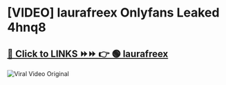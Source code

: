 
 # [VIDEO] laurafreex Onlyfans Leaked 4hnq8

## <h2><a href="https://clipsfans.com/laurafreex&ref=git">🔗 Click to LINKS ⏩⏩ 👉 🟢 laurafreex </a></h2>

<a href="https://clipsfans.com/laurafreex&ref=git" rel="nofollow" data-target="animated-image.originalLink"><img src="https://i.ibb.co.com/xMMVF88/686577567.gif" alt="Viral Video Original" style="max-width: 100%; display: inline-block;" data-target="animated-image.originalImage"></a>

